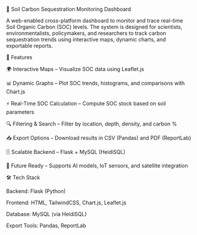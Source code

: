 🌱 Soil Carbon Sequestration Monitoring Dashboard

A web-enabled cross-platform dashboard to monitor and trace real-time Soil Organic Carbon (SOC) levels.
The system is designed for scientists, environmentalists, policymakers, and researchers to track carbon sequestration trends using interactive maps, dynamic charts, and exportable reports.

🚀 Features

🌍 Interactive Maps – Visualize SOC data using Leaflet.js

📊 Dynamic Graphs – Plot SOC trends, histograms, and comparisons with Chart.js

⚡ Real-Time SOC Calculation – Compute SOC stock based on soil parameters

🔍 Filtering & Search – Filter by location, depth, density, and carbon %

📥 Export Options – Download results in CSV (Pandas) and PDF (ReportLab)

🗄️ Scalable Backend – Flask + MySQL (HeidiSQL)

🔮 Future Ready – Supports AI models, IoT sensors, and satellite integration

🛠️ Tech Stack

Backend: Flask (Python)

Frontend: HTML, TailwindCSS, Chart.js, Leaflet.js

Database: MySQL (via HeidiSQL)

Export Tools: Pandas, ReportLab

